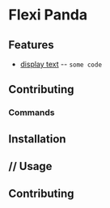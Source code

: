 Flexi Panda
=============

Features
-------

* [display text](http://qemistry.us) -- `some code`


Contributing
------------


### Commands


Installation
-----------

//
Usage
-----


Contributing
------------
